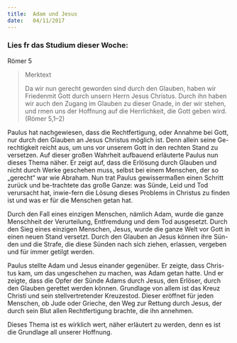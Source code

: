 ```yaml
---
title:  Adam und Jesus
date:   04/11/2017
---
```


### Lies fr das Studium dieser Woche: 
Römer 5 

> <p>Merktext</p> 
> Da wir nun gerecht geworden sind durch den Glauben, haben wir Friedenmit Gott durch unsern Herrn Jesus Christus. Durch ihn haben wir auch den Zugang im Glauben zu dieser Gnade, in der wir stehen, und rmen uns der Hoffnung auf die Herrlichkeit, die Gott geben wird. (Römer 5,1–2) 

Paulus hat nachgewiesen, dass die Rechtfertigung, oder Annahme bei Gott, nur durch den Glauben an Jesus Christus möglich ist. Denn allein seine Ge-rechtigkeit reicht aus, um uns vor unserem Gott in den rechten Stand zu versetzen. Auf dieser großen Wahrheit aufbauend erläuterte Paulus nun dieses Thema näher. Er zeigt auf, dass die Erlösung durch Glauben und nicht durch Werke geschehen muss, selbst bei einem Menschen, der so „gerecht“ war wie Abraham. Nun trat Paulus gewissermaßen einen Schritt zurück und be-trachtete das große Ganze: was Sünde, Leid und Tod verursacht hat, inwie-fern die Lösung dieses Problems in Christus zu finden ist und was er für die Menschen getan hat. 

Durch den Fall eines einzigen Menschen, nämlich Adam, wurde die ganze Menschheit der Verurteilung, Entfremdung und dem Tod ausgesetzt. Durch den Sieg eines einzigen Menschen, Jesus, wurde die ganze Welt vor Gott in einen neuen Stand versetzt. Durch den Glauben an Jesus können ihre Sün-den und die Strafe, die diese Sünden nach sich ziehen, erlassen, vergeben und für immer getilgt werden. 

Paulus stellte Adam und Jesus einander gegenüber. Er zeigte, dass Chris-tus kam, um das ungeschehen zu machen, was Adam getan hatte. Und er zeigte, dass die Opfer der Sünde Adams durch Jesus, den Erlöser, durch den Glauben gerettet werden können. Grundlage von allem ist das Kreuz Christi und sein stellvertretender Kreuzestod. Dieser eröffnet für jeden Menschen, ob Jude oder Grieche, den Weg zur Rettung durch Jesus, der durch sein Blut allen Rechtfertigung brachte, die ihn annehmen. 

Dieses Thema ist es wirklich wert, näher erläutert zu werden, denn es ist die Grundlage all unserer Hoffnung. 